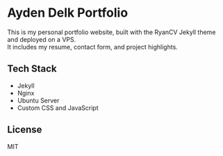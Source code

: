 # Ayden Delk Portfolio

This is my personal portfolio website, built with the RyanCV Jekyll theme and deployed on a VPS.  
It includes my resume, contact form, and project highlights.

## Tech Stack
- Jekyll
- Nginx
- Ubuntu Server
- Custom CSS and JavaScript


## License
MIT
